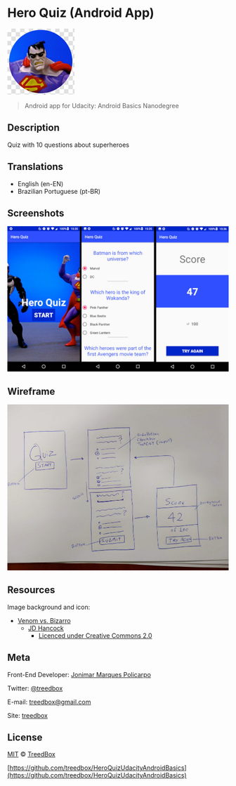 # Hero Quiz (Android App)
![Icon](assets/icon.png)
> Android app for Udacity: Android Basics Nanodegree

## Description
Quiz with 10 questions about superheroes

## Translations
* English (en-EN)
* Brazilian Portuguese (pt-BR)

## Screenshots
![Screenshots](assets/screenshots.jpg)

## Wireframe
![Wireframe](assets/wireframe.jpg)

## Resources
Image background and icon:
* [Venom vs. Bizarro](https://www.flickr.com/photos/jdhancock/4332013224/)
  * [JD Hancock](https://www.flickr.com/photos/jdhancock/)
    * [Licenced under Creative Commons 2.0](https://creativecommons.org/licenses/by/2.0/)

## Meta
Front-End Developer: [Jonimar Marques Policarpo](http://linkedin.com/treedbox 'LinkEdin')

Twitter: [@treedbox](http://twitter.com/treedbox)

E-mail: [treedbox@gmail.com](mailto:treedbox@gmail.com)

Site: [treedbox](http://treedbox.com)

## License
[MIT](LICENSE.md) © [TreedBox](https://github.com/treedbox)

[https://github.com/treedbox/HeroQuizUdacityAndroidBasics](https://github.com/treedbox/HeroQuizUdacityAndroidBasics)
